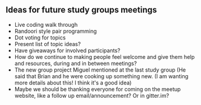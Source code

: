 
Ideas for future study groups meetings
--------------------------------------
* Live coding walk through 
* Randoori style pair programming
* Dot voting for topics
* Present list of topic ideas?
* Have giveaways for involved participants?
* How do we continue to making people feel welcome and give them help and resources, during and in between meetings?
* The new group project Miguel mentioned at the last study group (He said that Brian and he were cooking up something new. (I am wanting more details about this!  I think it's a good idea)
* Maybe we should be thanking everyone for coming on the meetup website, like a follow up email/announcement? Or in gitter.im?